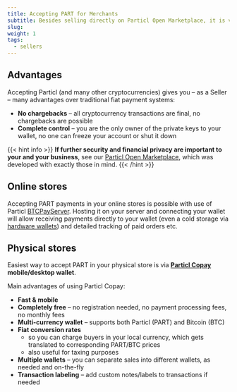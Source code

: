 ```yaml
---
title: Accepting PART for Merchants
subtitle: Besides selling directly on Particl Open Marketplace, it is very easy to accept PART payments in your current shop as well
slug:
weight: 1
tags:
  - sellers
---
```


## Advantages

Accepting Particl (and many other cryptocurrencies) gives you – as a Seller – many advantages over traditional fiat payment systems:

- **No chargebacks** – all cryptocurrency transactions are final, no chargebacks are possible
- **Complete control** – you are the only owner of the private keys to your wallet, no one can freeze your account or shut it down

{{< hint info >}}
**If further security and financial privacy are important to your and your business**, see our [Particl Open Marketplace](learn:market:), which was developed with exactly those in mind.
{{< /hint >}}


## Online stores

Accepting PART payments in your online stores is possible with use of Particl [BTCPayServer](/tutorial/merchants/part-payment-processor/). Hosting it on your server and connecting your wallet will allow receiving payments directly to your wallet (even a cold storage via [hardware wallets](/learn/wallets/hardware)) and detailed tracking of paid orders etc.


## Physical stores

Easiest way to accept PART in your physical store is via **[Particl Copay](/tutorial/wallets/particl-copay/) mobile/desktop wallet**.

Main advantages of using Particl Copay:

- **Fast & mobile**
- **Completely free** – no registration needed, no payment processing fees, no monthly fees
- **Multi-currency wallet** – supports both Particl (PART) and Bitcoin (BTC)
- **Fiat conversion rates**
  - so you can charge buyers in your local currency, which gets translated to corresponding PART/BTC prices
  - also useful for taxing purposes
- **Multiple wallets** – you can separate sales into different wallets, as needed and on-the-fly
- **Transaction labeling** – add custom notes/labels to transactions if needed

